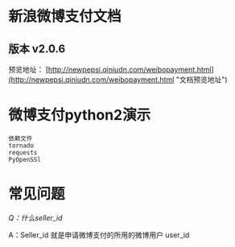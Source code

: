 # 新浪微博支付文档
## 版本 v2.0.6
预览地址：
[http://newpepsi.qiniudn.com/weibopayment.html](http://newpepsi.qiniudn.com/weibopayment.html "文档预览地址")

# 微博支付python2演示
    依赖文件 
    tornado
    requests
    PyOpenSSl
###

# 常见问题
*Q：什么seller_id* 

A：Seller_id 就是申请微博支付的所用的微博用户 user_id